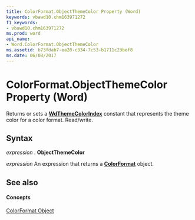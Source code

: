 ```yaml
---
title: ColorFormat.ObjectThemeColor Property (Word)
keywords: vbawd10.chm163971272
f1_keywords:
- vbawd10.chm163971272
ms.prod: word
api_name:
- Word.ColorFormat.ObjectThemeColor
ms.assetid: b73fdab7-ea28-c334-7c53-b1711c23bef8
ms.date: 06/08/2017
---
```



# ColorFormat.ObjectThemeColor Property (Word)

 Returns or sets a **[WdThemeColorIndex](Word.WdThemeColorIndex.md)** constant that represents the theme color for a color format. Read/write.


## Syntax

 _expression_ . **ObjectThemeColor**

 _expression_ An expression that returns a **[ColorFormat](Word.ColorFormat.md)** object.


## See also


#### Concepts


[ColorFormat Object](Word.ColorFormat.md)

